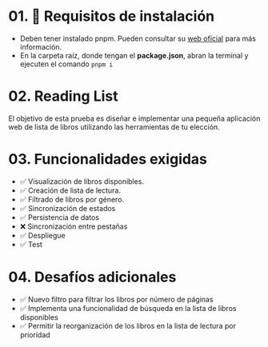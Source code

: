 # 01. 🔨 Requisitos de instalación

- Deben tener instalado pnpm. Pueden consultar su [web oficial](https://pnpm.io/es/installation) para más información.
- En la carpeta raíz, donde tengan el **package.json**, abran la terminal y ejecuten el comando `pnpm i`

# 02. Reading List

El objetivo de esta prueba es diseñar e implementar una pequeña aplicación web de lista de libros utilizando las herramientas de tu elección.

# 03. Funcionalidades exigidas

- ✅ Visualización de libros disponibles.
- ✅ Creación de lista de lectura.
- ✅ Filtrado de libros por género.
- ✅ Sincronización de estados
- ✅ Persistencia de datos
- ❌ Sincronización entre pestañas
- ✅ Despliegue
- ✅ Test

# 04. Desafíos adicionales

- ✅ Nuevo filtro para filtrar los libros por número de páginas
- ✅ Implementa una funcionalidad de búsqueda en la lista de libros disponibles
- ✅ Permitir la reorganización de los libros en la lista de lectura por prioridad
